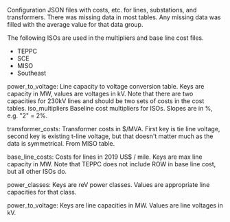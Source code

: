 Configuration JSON files with costs, etc. for lines, substations, and
transformers.  There was missing data in most tables. Any missing data was
filled with the average value for that data group.

The following ISOs are used in the multipliers and base line cost files.
- TEPPC
- SCE
- MISO
- Southeast

power_to_voltage:
    Line capacity to voltage conversion table. Keys are capacity in MW, values
    are voltages in kV. Note that there are two capacities for 230kV lines and
    should be two sets of costs in the cost tables.
iso_multipliers
    Baseline cost multipliers for ISOs. Slopes are in %, e.g. "2" = 2%.

transformer_costs:
     Transformer costs in $/MVA. First key is tie line voltage, second key is
     existing t-line voltage, but that doesn't matter much as the data is
     symmetrical. From MISO table.

base_line_costs:
    Costs for lines in 2019 US$ / mile. Keys are max line capacity in MW.
    Note that TEPPC does not include ROW in base line cost, but all other ISOs
    do.

power_classes:
    Keys are reV power classes. Values are appropriate line capacities for
    that class.

power_to_voltage:
    Keys are line capacities in MW. Values are line voltages in kV.
